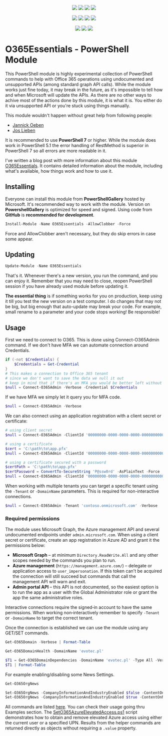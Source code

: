 ﻿<p align="center">
  <a href="https://dev.azure.com/evotecpl/O365Essentials/_build/results?buildId=latest"><img src="https://dev.azure.com/evotecpl/O365Essentials/_apis/build/status/EvotecIT.O365Essentials"></a>
  <a href="https://www.powershellgallery.com/packages/O365Essentials"><img src="https://img.shields.io/powershellgallery/v/O365Essentials.svg"></a>
  <a href="https://www.powershellgallery.com/packages/O365Essentials"><img src="https://img.shields.io/powershellgallery/vpre/O365Essentials.svg?label=powershell%20gallery%20preview&colorB=yellow"></a>
  <a href="https://github.com/EvotecIT/O365Essentials"><img src="https://img.shields.io/github/license/EvotecIT/O365Essentials.svg"></a>
</p>

<p align="center">
  <a href="https://www.powershellgallery.com/packages/O365Essentials"><img src="https://img.shields.io/powershellgallery/p/O365Essentials.svg"></a>
  <a href="https://github.com/EvotecIT/O365Essentials"><img src="https://img.shields.io/github/languages/top/evotecit/O365Essentials.svg"></a>
  <a href="https://github.com/EvotecIT/O365Essentials"><img src="https://img.shields.io/github/languages/code-size/evotecit/O365Essentials.svg"></a>
  <a href="https://www.powershellgallery.com/packages/O365Essentials"><img src="https://img.shields.io/powershellgallery/dt/O365Essentials.svg"></a>
</p>

<p align="center">
  <a href="https://twitter.com/PrzemyslawKlys"><img src="https://img.shields.io/twitter/follow/PrzemyslawKlys.svg?label=Twitter%20%40PrzemyslawKlys&style=social"></a>
  <a href="https://evotec.xyz/hub"><img src="https://img.shields.io/badge/Blog-evotec.xyz-2A6496.svg"></a>
  <a href="https://www.linkedin.com/in/pklys"><img src="https://img.shields.io/badge/LinkedIn-pklys-0077B5.svg?logo=LinkedIn"></a>
</p>

# O365Essentials - PowerShell Module

This PowerShell module is highly experimental collection of PowerShell commands to help with Office 365 operations using undocumented and unsupported APIs (among standard graph API calls).
While the module works just fine today, it may break in the future, as it's impossible to tell how and when Microsoft will update the APIs.
As there are no other ways to achive most of the actions done by this module, it is what it is. You either do it via unsupported API or you're stuck using things manually.

This module wouldn't happen without great help from following people:

- [Jannick Oeben](https://twitter.com/JannickOeben)
- [Jos Lieben](https://twitter.com/joslieben)

It is recommended to use **PowerShell 7** or higher. While the module does work in PowerShell 5.1 the error handling of RestMethod is superior in PowerShell 7 so all errors are more readable in it.

I've written a blog post with more information about this module [O365Essentials](https://evotec.xyz/configuring-office-365-settings-using-powershell-the-non-supported-way/).
It contains detailed information about the module, including what's available, how things work and how to use it.

## Installing

Everyone can install this module from **PowerShellGallery** hosted by Microsoft. It's recommended way to work with the module.
Version on **PowershellGallery** is optimized for speed and signed. Using code from **GitHub** is **recommended for development**.

```powershell
Install-Module -Name O365Essentials -AllowClobber -Force
```

Force and AllowClobber aren't necessary, but they do skip errors in case some appear.

## Updating

```powershell
Update-Module -Name O365Essentials
```

That's it. Whenever there's a new version, you run the command, and you can enjoy it. Remember that you may need to close, reopen PowerShell session if you have already used module before updating it.

**The essential thing** is if something works for you on production, keep using it till you test the new version on a test computer. I do changes that may not be big, but big enough that auto-update may break your code. For example, small rename to a parameter and your code stops working! Be responsible!

## Usage

First we need to connect to O365. This is done using Connect-O365Admin command. If we don't have MFA we can automate connection around Credentials.

```powershell
if (-not $Credentials) {
    $Credentials = Get-Credential
}
# This makes a connection to Office 365 tenant
# since we don't want to save the data we null it out
# keep in mind that if there's an MFA you would be better left without Credentials and just let it prompt you
$null = Connect-O365Admin -Verbose -Credential $Credentials
```

If we have MFA we simply let it query you for MFA code.

```powershell
$null = Connect-O365Admin -Verbose
```

We can also connect using an application registration with a client secret or certificate:

```powershell
# using client secret
$null = Connect-O365Admin -ClientId '00000000-0000-0000-0000-000000000000' -ClientSecret 'mySecret'

# using a certificate
$cert = 'C:\path\to\app.pfx'
$null = Connect-O365Admin -ClientId '00000000-0000-0000-0000-000000000000' -Certificate $cert

# using a certificate secured with a password
$certPath = 'C:\path\to\app.pfx'
$certPassword = ConvertTo-SecureString 'P@ssw0rd' -AsPlainText -Force
$null = Connect-O365Admin -ClientId '00000000-0000-0000-0000-000000000000' -Certificate $certPath -CertificatePassword $certPassword
```

When working with multiple tenants you can target a specific tenant using the `-Tenant` or `-DomainName` parameters. This is required for non-interactive connections.

```powershell
$null = Connect-O365Admin -Tenant 'contoso.onmicrosoft.com' -Verbose
```

### Required permissions

The module uses Microsoft Graph, the Azure management API and several
undocumented endpoints under `admin.microsoft.com`. When using a client
secret or certificate, create an app registration in Azure AD and grant it
the permissions below:

* **Microsoft Graph** – at minimum `Directory.ReadWrite.All` and any other
  scopes needed by the commands you plan to run.
* **Azure management** (`https://management.azure.com/`) – delegate or
  application access to `user_impersonation`. If this token can't be acquired
  the connection will still succeed but commands that call the management API
  will warn and exit.
* **Admin portal API** – this API is not documented, so the easiest option is
  to run the app as a user with the Global Administrator role or grant the app
  the same administrative roles.

Interactive connections require the signed‑in account to have the same
permissions. When working non‑interactively remember to specify `-Tenant` or
`-DomainName` to target the correct tenant.

Once the connection is established we can use the module using any GET/SET commands.

```powershell
Get-O365Domain -Verbose | Format-Table

Get-O365DomainHealth -DomainName 'evotec.pl'

$T1 = Get-O365DomainDependencies -DomainName 'evotec.pl' -Type All -Verbose
$T1 | Format-Table
```

For example enabling/disabling some News Settings.

```powershell
Get-O365OrgNews

Set-O365OrgNews -CompanyInformationAndIndustryEnabled $false -ContentOnNewTabEnabled $false -Verbose
Set-O365OrgNews -CompanyInformationAndIndustryEnabled $true -ContentOnNewTabEnabled $true -Verbose
```

All commands are listed [here](COMMANDS.MD). You can check their usage going thru Examples section.
The [SetO365AzureElevatedAccess.ps1](Examples/SetO365AzureElevatedAccess.ps1) script demonstrates how to obtain and remove elevated Azure access using either the current user or a specified UPN. Results from the helper commands are returned directly as objects without requiring a `.value` property.
